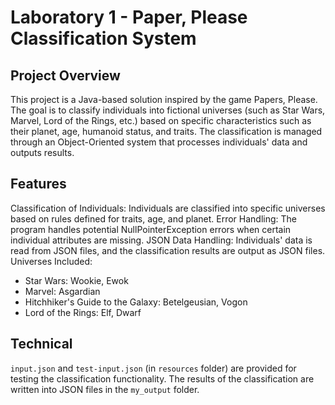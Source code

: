# Laboratory 1 - Paper, Please Classification System

## Project Overview

This project is a Java-based solution inspired by the game Papers, Please. The goal is to classify individuals into fictional universes (such as Star Wars, Marvel, Lord of the Rings, etc.) based on specific characteristics such as their planet, age, humanoid status, and traits. The classification is managed through an Object-Oriented system that processes individuals' data and outputs results.

## Features

Classification of Individuals: Individuals are classified into specific universes based on rules defined for traits, age, and planet.
Error Handling: The program handles potential NullPointerException errors when certain individual attributes are missing.
JSON Data Handling: Individuals' data is read from JSON files, and the classification results are output as JSON files.
Universes Included:
- Star Wars: Wookie, Ewok
- Marvel: Asgardian
- Hitchhiker's Guide to the Galaxy: Betelgeusian, Vogon
- Lord of the Rings: Elf, Dwarf


## Technical

`input.json` and `test-input.json` (in `resources` folder) are provided for testing the classification functionality.
The results of the classification are written into JSON files in the `my_output` folder.
